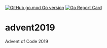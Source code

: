 [![GitHub go.mod Go version](https://img.shields.io/github/go-mod/go-version/notthehoople/advent2019?color=blueviolet)](https://golang.org/doc/go1.13) [![Go Report Card](https://goreportcard.com/badge/github.com/notthehoople/advent2019)](https://goreportcard.com/report/github.com/notthehoople/advent2019)

# advent2019
Advent of Code 2019
